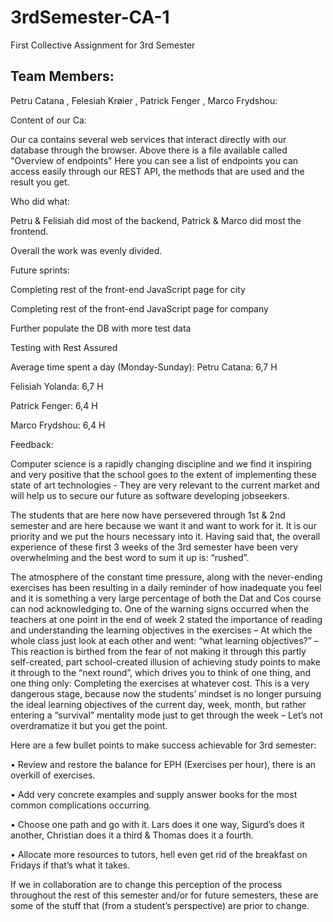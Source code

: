 # 3rdSemester-CA-1
First Collective Assignment for 3rd Semester
## Team Members:
Petru Catana ,
Felesiah Krøier ,
Patrick Fenger ,
Marco Frydshou:

Content of our Ca:

Our ca contains several web services that interact directly with our database through the browser. Above there is a file available called "Overview of endpoints" Here
you can see a list of endpoints you can access easily through our REST API, the methods that are used and the result you get.

Who did what:

Petru & Felisiah did most of the backend,
Patrick & Marco did most the frontend.

Overall the work was evenly divided.

Future sprints:

Completing rest of the front-end JavaScript page for city

Completing rest of the front-end JavaScript page for company

Further populate the DB with more test data

Testing with Rest Assured

Average time spent a day (Monday-Sunday):
Petru Catana: 6,7 H

Felisiah Yolanda: 6,7 H

Patrick Fenger: 6,4 H

Marco Frydshou: 6,4 H


Feedback:

Computer science is a rapidly changing discipline and we find it inspiring and very positive that the school
goes to the extent of implementing these state of art technologies - They are very relevant to the current market and will help us to 
secure our future as software developing jobseekers.

The students that are here now have persevered through 1st & 2nd semester and are here because we want it and want to work for it. It is our priority and we put the hours necessary into it.
Having said that, the overall experience of these first 3 weeks of the 3rd semester have been very overwhelming and the best word to sum it up is: “rushed”.

The atmosphere of the constant time pressure, along with the never-ending exercises has been resulting in a daily reminder of how inadequate you feel and it is something a very large percentage of both the Dat and Cos course can nod acknowledging to.
One of the warning signs occurred when the teachers at one point in the end of week 2 stated the importance of reading and understanding the learning objectives in the exercises – At which the whole class just look at each other and went: “what learning objectives?” – This reaction is birthed from the fear of not making it through this partly self-created, part school-created illusion of achieving study points to make it through to the “next round”, which drives you to think of one thing, and one thing only: Completing the exercises at whatever cost.
This is a very dangerous stage, because now the students’ mindset is no longer pursuing the ideal learning objectives of the current day, week, month, but rather entering a “survival” mentality mode just to get through the week – Let’s not overdramatize it but you get the point.

Here are a few bullet points to make success achievable for 3rd semester:

•	Review and restore the balance for EPH (Exercises per hour), there is an overkill of exercises.

•	Add very concrete examples and supply answer books for the most common complications occurring.

•	Choose one path and go with it. Lars does it one way, Sigurd’s does it another, Christian does it a third & Thomas does it a fourth.

•	Allocate more resources to tutors, hell even get rid of the breakfast on Fridays if that’s what it takes.


If we in collaboration are to change this perception of the process throughout the rest of this semester and/or for future semesters, these are some of the stuff that (from a student’s perspective) are prior to change.

 
